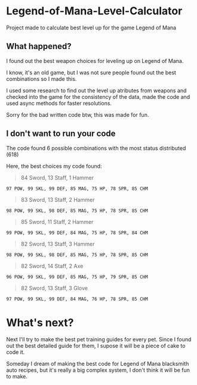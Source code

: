 # Legend-of-Mana-Level-Calculator
Project made to calculate best level up for the game Legend of Mana

## What happened?
I found out the best weapon choices for leveling up on Legend of Mana.

I know, it's an old game, but I was not sure people found out the best combinations so I made this.

I used some research to find out the level up atributes from weapons and checked into the game for the consistency of the data, made the code and used async methods for faster resolutions.

Sorry for the bad written code btw, this was made for fun.

## I don't want to run your code
The code found 6 possible combinations with the most status distributed (618)

Here, the best choices my code found:

> 84 Sword, 13 Staff, 1 Hammer
```
97 POW, 99 SKL, 99 DEF, 85 MAG, 75 HP, 78 SPR, 85 CHM
```

> 83 Sword, 13 Staff, 2 Hammer
```
98 POW, 99 SKL, 98 DEF, 85 MAG, 75 HP, 78 SPR, 85 CHM
```

> 85 Sword, 11 Staff, 2 Hammer
```
99 POW, 99 SKL, 99 DEF, 84 MAG, 75 HP, 78 SPR, 84 CHM
```

> 82 Sword, 13 Staff, 3 Hammer
```
98 POW, 99 SKL, 98 DEF, 85 MAG, 75 HP, 78 SPR, 85 CHM
```

> 82 Sword, 14 Staff, 2 Axe 
```
96 POW, 99 SKL, 99 DEF, 85 MAG, 75 HP, 79 SPR, 85 CHM
```

> 82 Sword, 13 Staff, 3 Glove
```
97 POW, 99 SKL, 99 DEF, 84 MAG, 76 HP, 78 SPR, 85 CHM
```

# What's next?
Next I'll try to make the best pet training guides for every pet. Since I found out the best detailed guide for them, I supose it will be a piece of cake to code it. 

Someday I dream of making the best code for Legend of Mana blacksmith auto recipes, but it's really a big complex system, I don't think it will be fun to make.
